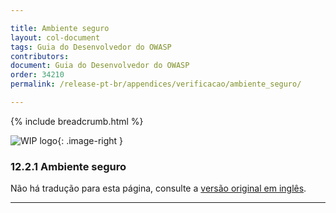 ```yaml
---

title: Ambiente seguro
layout: col-document
tags: Guia do Desenvolvedor do OWASP
contributors:
document: Guia do Desenvolvedor do OWASP
order: 34210
permalink: /release-pt-br/appendices/verificacao/ambiente_seguro/

---
```


{% include breadcrumb.html %}

<style type="text/css">
.image-right {
  height: 180px;
  display: block;
  margin-left: auto;
  margin-right: auto;
  float: right;
}
</style>

![WIP logo](../../../assets/images/dg_wip.png "Trabalho em andamento"){: .image-right }

### 12.2.1 Ambiente seguro

Não há tradução para esta página, consulte a [versão original em inglês][release140201].

----

[release140201]: https://github.com/OWASP/www-project-developer-guide/blob/main/draft/14-appendices/02-verification-dos-donts/01-secure-environment.md
